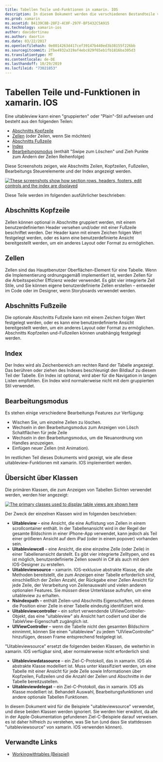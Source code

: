 ```yaml
---
title: Tabellen Teile und-Funktionen in xamarin. IOS
description: In diesem Dokument werden die verschiedenen Bestandteile von uitableview in ios beschrieben. Sie erläutert Abschnitts Header, Zellen, Abschnitts Fußzeilen, den Index und den Bearbeitungsmodus.
ms.prod: xamarin
ms.assetid: B4139C8B-28F2-4C0F-297F-BF5432C5A915
ms.technology: xamarin-ios
author: davidortinau
ms.author: daortin
ms.date: 03/22/2017
ms.openlocfilehash: 0e8014263d417cef39147b440ed3b38155f226bb
ms.sourcegitcommit: 2fbe4932a319af4ebc829f65eb1fb1816ba305d3
ms.translationtype: MT
ms.contentlocale: de-DE
ms.lasthandoff: 10/29/2019
ms.locfileid: "73021853"
---
```

# <a name="table-parts-and-functionality-in-xamarinios"></a>Tabellen Teile und-Funktionen in xamarin. IOS

Eine uitableview kann einen "gruppierten" oder "Plain"-Stil aufweisen und besteht aus den folgenden Teilen:

- [Abschnitts Kopfzeile](#Section_Header)
- [Zellen](#Cells) (oder Zeilen, wenn Sie möchten)
- [Abschnitts Fußzeile](#Section_Footer)
- [Index](#Index)
- [Bearbeitungsmodus](#Edit_Features) (enthält "Swipe zum Löschen" und Zieh Punkte zum Ändern der Zeilen Reihenfolge) 

Diese Screenshots zeigen, wie Abschnitts Zeilen, Kopfzeilen, Fußzeilen, Bearbeitungs Steuerelemente und der Index angezeigt werden.

 [![](table-parts-and-functionality-images/image1a.png "These screenshots show how section rows, headers, footers, edit controls and the index are displayed")](table-parts-and-functionality-images/image1a.png#lightbox)

Diese Teile werden im folgenden ausführlicher beschrieben:

<a name="Section_Header" />

## <a name="section-header"></a>Abschnitts Kopfzeile

Zellen können optional in Abschnitte gruppiert werden, mit einem benutzerdefinierten Header versehen und/oder mit einer Fußzeile beschriftet werden. Der Header kann mit einem Zeichen folgen Wert festgelegt werden, oder es kann eine benutzerdefinierte Ansicht bereitgestellt werden, um ein anderes Layout oder Format zu ermöglichen.

<a name="Cells" />

## <a name="cells"></a>Zellen

Zellen sind das Hauptbenutzer Oberflächen-Element für eine Tabelle. Wenn die Implementierung ordnungsgemäß implementiert ist, werden Zellen für die Arbeitsspeicher Effizienz wieder verwendet. Es gibt vier integrierte Zell Stile, und Sie können eigene benutzerdefinierte Zellen erstellen – entweder im Code oder im Designer, wenn Storyboards verwendet werden.

<a name="Section_Footer"/>

## <a name="section-footer"></a>Abschnitts Fußzeile

Die optionale Abschnitts Fußzeile kann mit einem Zeichen folgen Wert festgelegt werden, oder es kann eine benutzerdefinierte Ansicht bereitgestellt werden, um ein anderes Layout oder Format zu ermöglichen. Abschnitts Kopfzeilen und-Fußzeilen können unabhängig festgelegt werden.

<a name="Index" />

## <a name="index"></a>Index

Der Index wird als Zeichenbereich am rechten Rand der Tabelle angezeigt.
Das berühren oder ziehen des Indexes beschleunigt den Bildlauf zu diesem Teil der Tabelle. Ein Index ist optional, wird aber für die Navigation in langen Listen empfohlen. Ein Index wird normalerweise nicht mit dem gruppierten Stil verwendet.

<a name="Edit_Features" />

## <a name="editing-mode"></a>Bearbeitungsmodus

Es stehen einige verschiedene Bearbeitungs Features zur Verfügung:

- Wischen Sie, um einzelne Zellen zu löschen.
- Wechseln in den Bearbeitungsmodus zum Anzeigen von Lösch Schaltflächen für jede Zeile 
- Wechseln in den Bearbeitungsmodus, um die Neuanordnung von Handles anzuzeigen. 
- Einfügen neuer Zellen (mit Animation).

Im restlichen Teil dieses Dokuments wird gezeigt, wie alle diese uitableview-Funktionen mit xamarin. IOS implementiert werden.

## <a name="classes-overview"></a>Übersicht über Klassen

Die primären Klassen, die zum Anzeigen von Tabellen Sichten verwendet werden, werden hier angezeigt:

[![](table-parts-and-functionality-images/classdiagram.png "The primary classes used to display table views are shown here")](table-parts-and-functionality-images/classdiagram.png#lightbox)

Der Zweck der einzelnen Klassen wird im folgenden beschrieben:

- **Uitableview** – eine Ansicht, die eine Auflistung von Zellen in einem scrollcontainer enthält. In der Tabellenansicht wird in der Regel der gesamte Bildschirm in einer iPhone-App verwendet, kann jedoch als Teil einer größeren Ansicht auf dem iPad (oder in einem popover) vorhanden sein. 
- **Uitableviewcell** – eine Ansicht, die eine einzelne Zelle (oder Zeile) in einer Tabellenansicht darstellt. Es gibt vier integrierte Zelltypen, und es ist möglich, benutzerdefinierte Zellen sowohl in C# als auch mit dem IOS-Designer zu erstellen. 
- **Uitableviewsource** – xamarin. IOS-exklusive abstrakte Klasse, die alle Methoden bereitstellt, die zum Anzeigen einer Tabelle erforderlich sind, einschließlich der Zeilen Anzahl, der Rückgabe einer Zellen Ansicht für jede Zeile, der Verarbeitung von Zeilenauswahl und vielen anderen optionalen Features. Sie *müssen* diese Unterklasse aufrufen, um eine uitableview zu erhalten. 
- **Nsindexpath** – enthält Zeilen-und Abschnitts Eigenschaften, mit denen die Position einer Zelle in einer Tabelle eindeutig identifiziert wird. 
- **Uitableviewcontroller** – ein sofort verwendende UIViewController-Objekt, das eine "uitableview" als Ansicht hart codiert und über die TableView-Eigenschaft zugänglich ist. 
- **UIViewController** – wenn die Tabelle nicht den gesamten Bildschirm einnimmt, können Sie einen "uitableview" zu jedem "UIViewController" hinzufügen, dessen Frame entsprechend festgelegt ist. 

"Uitableviewsource" ersetzt die folgenden beiden Klassen, die weiterhin in xamarin. IOS verfügbar sind, aber normalerweise nicht erforderlich sind:

- **Uitableviewdatasource** – ein Ziel-C-Protokoll, das in xamarin. IOS als abstrakte Klasse modelliert ist. Muss unter klassifiziert werden, um eine Tabelle mit einer Ansicht für jede Zelle sowie Informationen über Kopfzeilen, Fußzeilen und die Anzahl der Zeilen und Abschnitte in der Tabelle bereitzustellen. 
- **Uitableviewdelegat** – ein Ziel-C-Protokoll, das in xamarin. IOS als Klasse modelliert ist. Behandelt Auswahl, Bearbeitungsfunktionen und andere optionale Tabellen Funktionen. 

In diesem Dokument wird für die Beispiele "uitableviewsource" verwendet, und diese beiden Klassen werden ignoriert. Sie werden hier erwähnt, da alle in der Apple-Dokumentation gefundenen Ziel-C-Beispiele darauf verweisen. es ist daher hilfreich zu verstehen, was Sie tun (und dass Sie stattdessen "uitableviewsource" von xamarin. IOS verwenden können).

## <a name="related-links"></a>Verwandte Links

- [Workingwithtables (Beispiel)](https://docs.microsoft.com/samples/xamarin/ios-samples/workingwithtables)
